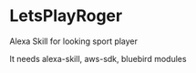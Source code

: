 # LetsPlayRoger
Alexa Skill for looking sport player

It needs alexa-skill, aws-sdk, bluebird modules
